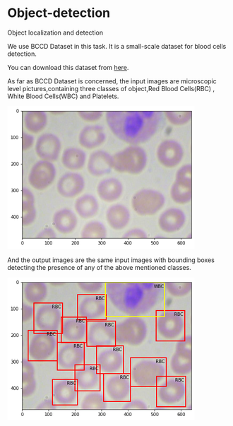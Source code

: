 # Object-detection
Object localization and  detection 

We use BCCD Dataset in this task. It is a small-scale dataset for blood cells detection. 

You can download this dataset from [here](https://github.com/Shenggan/BCCD_Dataset).

As far as BCCD Dataset is concerned, the input images are microscopic level pictures,containing three classes of object,Red Blood Cells(RBC) , White Blood Cells(WBC) and Platelets.

![example_input](./example_input.png)

And the output images are the same input images with bounding boxes detecting the presence of any of the above mentioned classes.

![example_output](./example_output.png)


